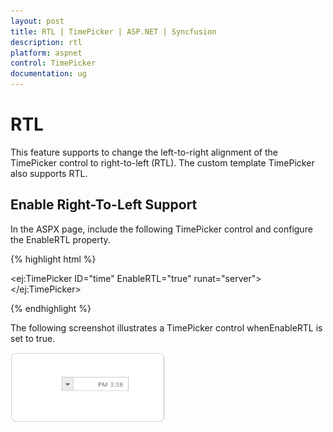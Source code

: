 ```yaml
---
layout: post
title: RTL | TimePicker | ASP.NET | Syncfusion
description: rtl
platform: aspnet
control: TimePicker
documentation: ug
---
```


# RTL

This feature supports to change the left-to-right alignment of the TimePicker control to right-to-left (RTL). The custom template TimePicker also supports RTL.

## Enable Right-To-Left Support

In the ASPX page, include the following TimePicker control and configure the EnableRTL property.

{% highlight html %}

<ej:TimePicker ID="time" EnableRTL="true" runat="server"></ej:TimePicker>

{% endhighlight %}

The following screenshot illustrates a TimePicker control whenEnableRTL is set to true.


![](RTL_images/RTL_img1.png) 




